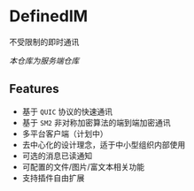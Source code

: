 # DefinedIM

不受限制的即时通讯

*本仓库为服务端仓库*

## Features
+ 基于 `QUIC` 协议的快速通讯
+ 基于 `SM2` 非对称加密算法的端到端加密通讯
+ 多平台客户端（计划中）
+ 去中心化的设计理念，适于中小型组织内部使用
+ 可选的消息已读通知
+ 可配置的文件/图片/富文本相关功能
+ 支持插件自由扩展
